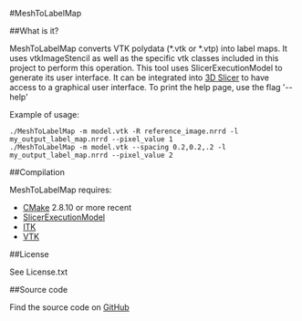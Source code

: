 #MeshToLabelMap

##What is it?

MeshToLabelMap converts VTK polydata (*.vtk or *.vtp) into label maps. It uses vtkImageStencil as well as the specific vtk classes included in this project to perform this operation. This tool uses SlicerExecutionModel to generate its user interface. It can be integrated into [3D Slicer](http://www.slicer.org) to have access to a graphical user interface.
To print the help page, use the flag '--help'

Example of usage:

```
./MeshToLabelMap -m model.vtk -R reference_image.nrrd -l my_output_label_map.nrrd --pixel_value 1
./MeshToLabelMap -m model.vtk --spacing 0.2,0.2,.2 -l my_output_label_map.nrrd --pixel_value 2
```

##Compilation

MeshToLabelMap requires:
- [CMake](http:www.cmake.org) 2.8.10 or more recent
- [SlicerExecutionModel](https://github.com/Slicer/SlicerExecutionModel)
- [ITK](http:www.itk.org)
- [VTK](http:www.vtk.org)

##License

See License.txt

##Source code

Find the source code on [GitHub](https://github.com/NIRALUser/MeshToLabelMap)

